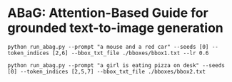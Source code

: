 # ABaG: Attention-Based Guide for grounded text-to-image generation



```
python run_abag.py --prompt "a mouse and a red car" --seeds [0] --token_indices [2,6] --bbox_txt_file ./bboxes/bbox1.txt --lr 0.6
```

```
python run_abag.py --prompt "a girl is eating pizza on desk" --seeds [0] --token_indices [2,5,7] --bbox_txt_file ./bboxes/bbox2.txt
```
